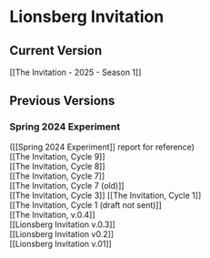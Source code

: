 # Lionsberg Invitation

## Current Version

[[The Invitation - 2025 - Season 1]]  
## Previous Versions 

### Spring 2024 Experiment 
([[Spring 2024 Experiment]] report for reference)  
[[The Invitation, Cycle 9]]  
[[The Invitation, Cycle 8]]  
[[The Invitation, Cycle 7]]  
[[The Invitation, Cycle 7 (old)]]  
[[The Invitation, Cycle 3]] 
[[The Invitation, Cycle 1]]  
[[The Invitation, Cycle 1 (draft not sent)]]  
[[The Invitation, v.0.4]]  
[[Lionsberg Invitation v.0.3]]  
[[Lionsberg Invitation v0.2]]  
[[Lionsberg Invitation v.01]]   

